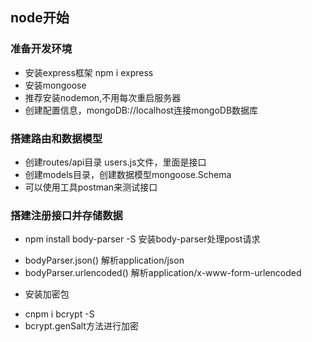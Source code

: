 ## node开始
### 准备开发环境
 + 安装express框架 npm i express 
 + 安装mongoose
 + 推荐安装nodemon,不用每次重启服务器
 + 创建配置信息，mongoDB://localhost连接mongoDB数据库

### 搭建路由和数据模型
 - 创建routes/api目录 users.js文件，里面是接口
 - 创建models目录，创建数据模型mongoose.Schema
 - 可以使用工具postman来测试接口

### 搭建注册接口并存储数据
 - npm install body-parser -S 安装body-parser处理post请求
  + bodyParser.json() 解析application/json
  + bodyParser.urlencoded() 解析application/x-www-form-urlencoded
 - 安装加密包
  + cnpm i bcrypt -S
  +  bcrypt.genSalt方法进行加密